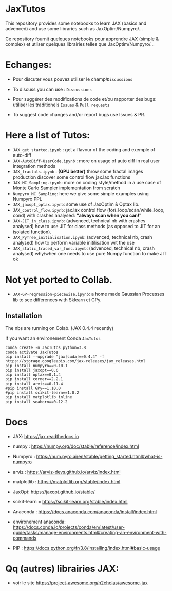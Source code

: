 # JaxTutos
This repository provides some notebooks to learn JAX (basics and advenced) and use some libraries such as JaxOptim/Numpyro/...

Ce repository fournit quelques notebooks pour apprendre JAX (simple & complex) et utliser quelques librairies telles que JaxOptim/Numpyro/...

# Echanges: 
- Pour discuter vous pouvez utiliser le champ/`Discussions`
- To discuss you can use :  `Discussions`

- Pour suggérer des modifications de code et/ou rapporter des bugs: utiliser les traditionels `Issues` & `Pull requests`
- To suggest code changes and/or report bugs use Issues & PR.

# Here a list of Tutos:
- `JAX_get_started.ipynb` : get a flavour of the coding and exemple of auto-diff
- `JAX-AutoDiff-UserCode.ipynb` : more on usage of auto diff in real user integration methods  
- `JAX_fractals.ipynb` : **(GPU better)** throw some fractal images production discover some control flow jax.lax functions
- `JAX_MC_Sampling.ipynb`: more on coding style/method in a use case of Monte Carlo Sampler implementation from scratch
- `Numpyro_MC_Sampling`: here we give some simple examples using Numpyro PPL
- `JAX_jaxopt_optax.ipynb`: some use of JaxOptim & Optax lib.
- `JAX_control_flow.ipynb`: jax.lax control flow (fori_loop/scan/while_loop, cond) with crashes analysed: **"always scan when you can!"**
- `JAX-JIT_in_class.ipynb`: (advenced, technical nb with crashes analysed) how to use JIT for class methods (as opposed to JIT for an isolated function).
- `JAX_PyTree_initialisation.ipynb`: (advenced, technical nb, crash analysed) how to perform variable initilisation wrt the use  
- `JAX_static_traced_var_func.ipynb`: (advenced, technical nb, crash analysed) why/when one needs to use pure Numpy function to make JIT ok


# Not yet ported to Collab.

- `JAX-GP-regression-piecewise.ipynb`: a home made Gaussian Processes lib to see differences with Sklearn et GPy.


## Installation
The nbs are running on Colab. (JAX 0.4.4 recently) 


If you want an environement Conda `JaxTutos`
```
conda create -n JaxTutos python=3.8
conda activate JaxTutos
pip install --upgrade "jax[cuda]==0.4.4" -f https://storage.googleapis.com/jax-releases/jax_releases.html
pip install numpyro==0.10.1
pip install jaxopt==0.6
pip install optax==0.1.4
pip install corner==2.2.1
pip install arviz==0.11.4
#pip install GPy==1.10.0
#pip install scikit-learn==1.0.2
pip install matplotlib_inline
pip install seaborn==0.12.2
```
# Docs
- JAX: https://jax.readthedocs.io
- numpy : https://numpy.org/doc/stable/reference/index.html
- Numpyro : https://num.pyro.ai/en/stable/getting_started.html#what-is-numpyro
- arviz : https://arviz-devs.github.io/arviz/index.html
- matplotlib : https://matplotlib.org/stable/index.html
- JaxOpt: https://jaxopt.github.io/stable/
- scikit-learn = https://scikit-learn.org/stable/index.html

- Anaconda : https://docs.anaconda.com/anaconda/install/index.html
- environement anaconda: https://docs.conda.io/projects/conda/en/latest/user-guide/tasks/manage-environments.html#creating-an-environment-with-commands
- PIP : https://docs.python.org/fr/3.8/installing/index.html#basic-usage

# Qq (autres) librairies JAX: 
- voir le site https://project-awesome.org/n2cholas/awesome-jax 
